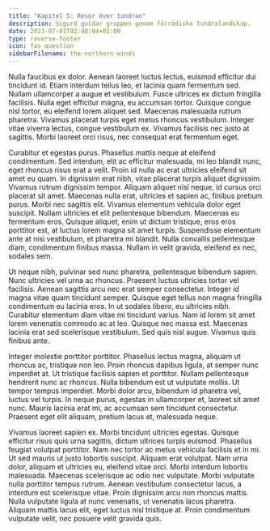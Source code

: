 ```yaml
---
title: "Kapitel 5: Resor över tundran"
description: Sigurd guidar gruppen genom förrädiska tundralandskap.
date: 2023-07-01T02:48:04+02:00
type: reverse-footer
icon: fas question
sidebarFilename: the-northern-winds
---
```

Nulla faucibus ex dolor. Aenean laoreet luctus lectus, euismod efficitur dui tincidunt id. Etiam interdum tellus leo, et lacinia quam fermentum sed. Nullam ullamcorper a augue et vestibulum. Fusce ultrices ex dictum fringilla facilisis. Nulla eget efficitur magna, eu accumsan tortor. Quisque congue nisl tortor, eu eleifend lorem aliquet sed. Maecenas malesuada rutrum pharetra. Vivamus placerat turpis eget metus rhoncus vestibulum. Integer vitae viverra lectus, congue vestibulum ex. Vivamus facilisis nec justo at sagittis. Morbi laoreet orci risus, nec consequat erat fermentum eget.

Curabitur et egestas purus. Phasellus mattis neque at eleifend condimentum. Sed interdum, elit ac efficitur malesuada, mi leo blandit nunc, eget rhoncus risus erat a velit. Proin id nulla ac erat ultricies eleifend sit amet eu quam. In dignissim erat nibh, vitae placerat turpis aliquet dignissim. Vivamus rutrum dignissim tempor. Aliquam aliquet nisl neque, id cursus orci placerat sit amet. Maecenas nulla erat, ultricies et sapien ac, finibus pretium purus. Morbi nec sagittis elit. Vivamus elementum vehicula dolor eget suscipit. Nullam ultricies et elit pellentesque bibendum. Maecenas eu fermentum eros. Quisque aliquet, enim ut dictum tristique, eros eros porttitor est, at luctus lorem magna sit amet turpis. Suspendisse elementum ante at nisi vestibulum, et pharetra mi blandit. Nulla convallis pellentesque diam, condimentum finibus massa. Nullam in velit gravida, eleifend ex nec, sodales sem.

Ut neque nibh, pulvinar sed nunc pharetra, pellentesque bibendum sapien. Nunc ultricies vel urna ac rhoncus. Praesent luctus ultricies tortor vel facilisis. Aenean sagittis arcu nec erat semper consectetur. Integer id magna vitae quam tincidunt semper. Quisque eget tellus non magna fringilla condimentum eu lacinia eros. In ut sodales libero, eu ultricies nibh. Curabitur elementum diam vitae mi tincidunt varius. Nam id lorem sit amet lorem venenatis commodo ac at leo. Quisque nec massa est. Maecenas lacinia erat sed scelerisque vestibulum. Sed quis nisl augue. Vivamus quis finibus ante.

Integer molestie porttitor porttitor. Phasellus lectus magna, aliquam ut rhoncus ac, tristique non leo. Proin rhoncus dapibus ligula, at semper nunc imperdiet at. Ut tristique facilisis sapien et porttitor. Nullam pellentesque hendrerit nunc ac rhoncus. Nulla bibendum est ut vulputate mollis. Ut tempor tempus imperdiet. Morbi dolor arcu, bibendum id pharetra vel, luctus vel turpis. In neque purus, egestas in ullamcorper et, laoreet sit amet nunc. Mauris lacinia erat mi, ac accumsan sem tincidunt consectetur. Praesent eget elit aliquam, pretium lacus et, malesuada neque.

Vivamus laoreet sapien ex. Morbi tincidunt ultricies egestas. Quisque efficitur risus quis urna sagittis, dictum ultrices turpis euismod. Phasellus feugiat volutpat porttitor. Nam nec tortor ac metus vehicula facilisis et in mi. Ut sed mauris ut justo lobortis suscipit. Aliquam erat volutpat. Nam urna dolor, aliquam et ultricies eu, eleifend vitae orci. Morbi interdum lobortis malesuada. Maecenas scelerisque ac odio nec vulputate. Morbi vulputate nulla porttitor tempus rutrum. Aenean vestibulum consectetur lacus, a interdum est scelerisque vitae. Proin dignissim arcu non rhoncus mattis. Nulla vulputate ligula at nunc venenatis, ut venenatis lacus pharetra. Aliquam mattis lacus elit, eget luctus nisl tristique at. Proin condimentum vulputate velit, nec posuere velit gravida quis.